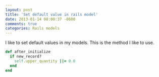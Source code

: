 ```yaml
---
layout: post
title: 'Set default value in rails model'
date: 2013-01-14 08:00:37 -0600
comments: true
categories: Rails models
---
```


I like to set default values in my models. This is the method I like to use.

```ruby
def after_initialize
  if new_record?
    self.upper_quantity ||= 0.0
  end
end
```

